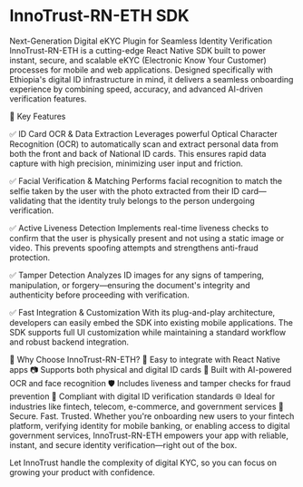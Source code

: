 # InnoTrust-RN-ETH SDK

Next-Generation Digital eKYC Plugin for Seamless Identity Verification
InnoTrust-RN-ETH is a cutting-edge React Native SDK built to power instant, secure, and scalable eKYC (Electronic Know Your Customer) processes for mobile and web applications. Designed specifically with Ethiopia's digital ID infrastructure in mind, it delivers a seamless onboarding experience by combining speed, accuracy, and advanced AI-driven verification features.

🔐 Key Features

✅ ID Card OCR & Data Extraction
Leverages powerful Optical Character Recognition (OCR) to automatically scan and extract personal data from both the front and back of National ID cards. This ensures rapid data capture with high precision, minimizing user input and friction.

✅ Facial Verification & Matching
Performs facial recognition to match the selfie taken by the user with the photo extracted from their ID card—validating that the identity truly belongs to the person undergoing verification.

✅ Active Liveness Detection
Implements real-time liveness checks to confirm that the user is physically present and not using a static image or video. This prevents spoofing attempts and strengthens anti-fraud protection.

✅ Tamper Detection
Analyzes ID images for any signs of tampering, manipulation, or forgery—ensuring the document's integrity and authenticity before proceeding with verification.

✅ Fast Integration & Customization
With its plug-and-play architecture, developers can easily embed the SDK into existing mobile applications. The SDK supports full UI customization while maintaining a standard workflow and robust backend integration.

🚀 Why Choose InnoTrust-RN-ETH?
🔧 Easy to integrate with React Native apps
📷 Supports both physical and digital ID cards
🧠 Built with AI-powered OCR and face recognition
🛡 Includes liveness and tamper checks for fraud prevention
🔐 Compliant with digital ID verification standards
🌐 Ideal for industries like fintech, telecom, e-commerce, and government services
📲 Secure. Fast. Trusted.
Whether you're onboarding new users to your fintech platform, verifying identity for mobile banking, or enabling access to digital government services, InnoTrust-RN-ETH empowers your app with reliable, instant, and secure identity verification—right out of the box.

Let InnoTrust handle the complexity of digital KYC, so you can focus on growing your product with confidence.